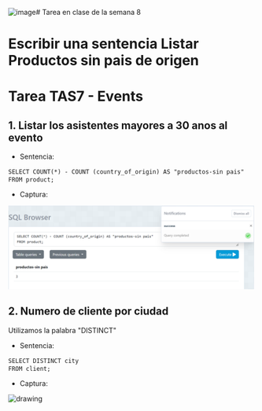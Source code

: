 ![image](https://github.com/Franks11m/TareasSQL/assets/146012181/6ea4f9c7-412a-409d-81dc-6670708f6e4e)# Tarea en clase de la semana 8
# Escribir una sentencia Listar Productos sin pais de origen 
# Tarea TAS7 - Events
## 1. Listar los asistentes mayores a 30 anos al evento
  - Sentencia:
  ```
SELECT COUNT(*) - COUNT (country_of_origin) AS "productos-sin pais"
FROM product;
  ```
  - Captura:

<img src="./Captura/Captura de pantalla 2024-05-30 154858.png" alt="drawing" width="500"/>

## 2. Numero de cliente por ciudad
Utilizamos la palabra "DISTINCT"
  - Sentencia:
  ```
SELECT DISTINCT city
FROM client;
  ```
  - Captura:

<img src="./capturas/sentence01.png" alt="drawing" width="500"/>
